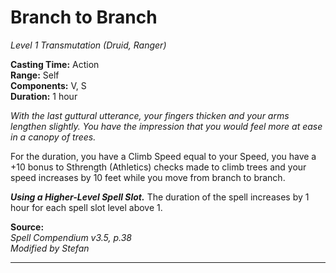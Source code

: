# Branch to Branch
*Level 1 Transmutation (Druid, Ranger)*

**Casting Time:** Action  
**Range:** Self  
**Components:** V, S  
**Duration:** 1 hour

*With the last guttural utterance, your fingers thicken and your arms lengthen slightly. You have the impression that you would feel more at ease in a canopy of trees.*

For the duration, you have a Climb Speed equal to your Speed, you have a +10 bonus to Sthrength (Athletics) checks made to climb trees and your speed increases by 10 feet while you move from branch to branch.

***Using a Higher-Level Spell Slot.*** The duration of the spell increases by 1 hour for each spell slot level above 1.

**Source:**  
*Spell Compendium v3.5, p.38*  
*Modified by Stefan*  


---
